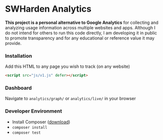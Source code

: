 # SWHarden Analytics

**This project is a personal alternative to Google Analytics** for collecting and analyzing usage information across multiple websites and apps. Although I do not intend for others to run this code directly, I am developing it in public to promote transparency and for any educational or reference value it may provide.

### Installation

Add this HTML to any page you wish to track (on any website)

```html
<script src="js/v1.js" defer></script>
```

### Dashboard

Navigate to `analytics/graph/` or `analytics/live/` in your browser

### Developer Environment

* Install Composer ([download](https://getcomposer.org/download/))
* `composer install`
* `composer test`